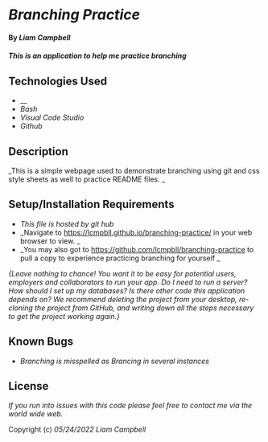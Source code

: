 # _Branching Practice_

#### By _**Liam Campbell**_

#### _This is an application to help me practice branching_

## Technologies Used

* __
* _Bash_
* _Visual Code Studio_
* _Github_

## Description

_This is a simple webpage used to demonstrate branching using git and css style sheets as well to practice README files.  _

## Setup/Installation Requirements

* _This file is hosted by git hub_
* _Navigate to https://lcmpbll.github.io/branching-practice/ in your web browser to view. _
* _You may also got to https://github.com/lcmpbll/branching-practice to pull a copy to experience practicing branching for yourself _


_{Leave nothing to chance! You want it to be easy for potential users, employers and collaborators to run your app. Do I need to run a server? How should I set up my databases? Is there other code this application depends on? We recommend deleting the project from your desktop, re-cloning the project from GitHub, and writing down all the steps necessary to get the project working again.}_

## Known Bugs

* _Branching is misspelled as Brancing in several instances_


## License

_If you run into issues with this code please feel free to contact me via the world wide web._

Copyright (c) _05/24/2022_ _Liam Campbell_
